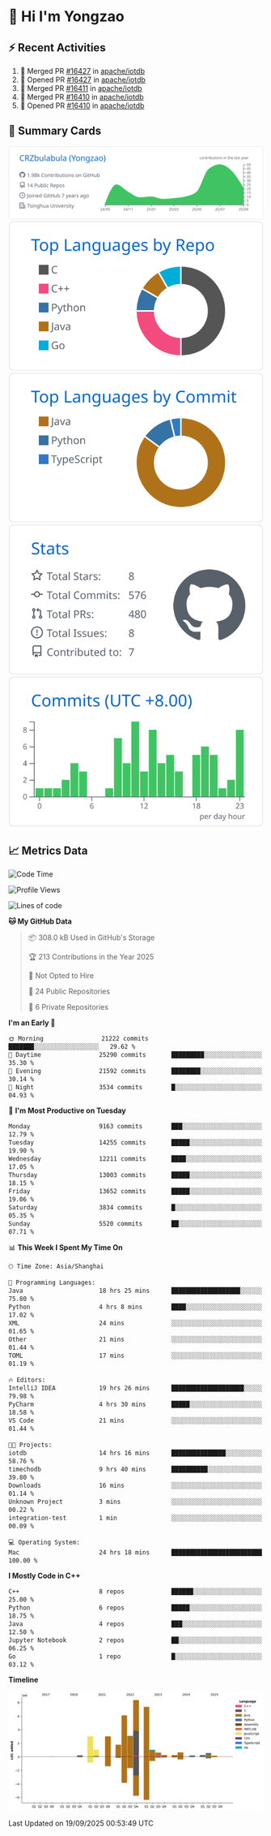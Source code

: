 # 👋 Hi I'm Yongzao

## ⚡ Recent Activities
<!--START_SECTION:activity-->
1. 🎉 Merged PR [#16427](https://github.com/apache/iotdb/pull/16427) in [apache/iotdb](https://github.com/apache/iotdb)
2. 💪 Opened PR [#16427](https://github.com/apache/iotdb/pull/16427) in [apache/iotdb](https://github.com/apache/iotdb)
3. 🎉 Merged PR [#16411](https://github.com/apache/iotdb/pull/16411) in [apache/iotdb](https://github.com/apache/iotdb)
4. 🎉 Merged PR [#16410](https://github.com/apache/iotdb/pull/16410) in [apache/iotdb](https://github.com/apache/iotdb)
5. 💪 Opened PR [#16410](https://github.com/apache/iotdb/pull/16410) in [apache/iotdb](https://github.com/apache/iotdb)
<!--END_SECTION:activity-->

## 🎑 Summary Cards

[![](https://raw.githubusercontent.com/CRZbulabula/CRZbulabula/main/profile-summary-card-output/github/0-profile-details.svg)](https://github.com/vn7n24fzkq/github-profile-summary-cards)
[![](https://raw.githubusercontent.com/CRZbulabula/CRZbulabula/main/profile-summary-card-output/github/1-repos-per-language.svg)](https://github.com/vn7n24fzkq/github-profile-summary-cards) [![](https://raw.githubusercontent.com/CRZbulabula/CRZbulabula/main/profile-summary-card-output/github/2-most-commit-language.svg)](https://github.com/vn7n24fzkq/github-profile-summary-cards)
[![](https://raw.githubusercontent.com/CRZbulabula/CRZbulabula/main/profile-summary-card-output/github/3-stats.svg)](https://github.com/vn7n24fzkq/github-profile-summary-cards) [![](https://raw.githubusercontent.com/CRZbulabula/CRZbulabula/main/profile-summary-card-output/github/4-productive-time.svg)](https://github.com/vn7n24fzkq/github-profile-summary-cards)

## 📈 Metrics Data

<!--START_SECTION:waka-->
![Code Time](http://img.shields.io/badge/Code%20Time-1%2C226%20hrs%2017%20mins-blue)

![Profile Views](http://img.shields.io/badge/Profile%20Views-0-blue)

![Lines of code](https://img.shields.io/badge/From%20Hello%20World%20I%27ve%20Written-37.8%20million%20lines%20of%20code-blue)

**🐱 My GitHub Data** 

> 📦 308.0 kB Used in GitHub's Storage 
 > 
> 🏆 213 Contributions in the Year 2025
 > 
> 🚫 Not Opted to Hire
 > 
> 📜 24 Public Repositories 
 > 
> 🔑 6 Private Repositories 
 > 
**I'm an Early 🐤** 

```text
🌞 Morning                21222 commits       ███████░░░░░░░░░░░░░░░░░░   29.62 % 
🌆 Daytime                25290 commits       █████████░░░░░░░░░░░░░░░░   35.30 % 
🌃 Evening                21592 commits       ████████░░░░░░░░░░░░░░░░░   30.14 % 
🌙 Night                  3534 commits        █░░░░░░░░░░░░░░░░░░░░░░░░   04.93 % 
```
📅 **I'm Most Productive on Tuesday** 

```text
Monday                   9163 commits        ███░░░░░░░░░░░░░░░░░░░░░░   12.79 % 
Tuesday                  14255 commits       █████░░░░░░░░░░░░░░░░░░░░   19.90 % 
Wednesday                12211 commits       ████░░░░░░░░░░░░░░░░░░░░░   17.05 % 
Thursday                 13003 commits       █████░░░░░░░░░░░░░░░░░░░░   18.15 % 
Friday                   13652 commits       █████░░░░░░░░░░░░░░░░░░░░   19.06 % 
Saturday                 3834 commits        █░░░░░░░░░░░░░░░░░░░░░░░░   05.35 % 
Sunday                   5520 commits        ██░░░░░░░░░░░░░░░░░░░░░░░   07.71 % 
```


📊 **This Week I Spent My Time On** 

```text
🕑︎ Time Zone: Asia/Shanghai

💬 Programming Languages: 
Java                     18 hrs 25 mins      ███████████████████░░░░░░   75.80 % 
Python                   4 hrs 8 mins        ████░░░░░░░░░░░░░░░░░░░░░   17.02 % 
XML                      24 mins             ░░░░░░░░░░░░░░░░░░░░░░░░░   01.65 % 
Other                    21 mins             ░░░░░░░░░░░░░░░░░░░░░░░░░   01.44 % 
TOML                     17 mins             ░░░░░░░░░░░░░░░░░░░░░░░░░   01.19 % 

🔥 Editors: 
IntelliJ IDEA            19 hrs 26 mins      ████████████████████░░░░░   79.98 % 
PyCharm                  4 hrs 30 mins       █████░░░░░░░░░░░░░░░░░░░░   18.58 % 
VS Code                  21 mins             ░░░░░░░░░░░░░░░░░░░░░░░░░   01.44 % 

🐱‍💻 Projects: 
iotdb                    14 hrs 16 mins      ███████████████░░░░░░░░░░   58.76 % 
timechodb                9 hrs 40 mins       ██████████░░░░░░░░░░░░░░░   39.80 % 
Downloads                16 mins             ░░░░░░░░░░░░░░░░░░░░░░░░░   01.14 % 
Unknown Project          3 mins              ░░░░░░░░░░░░░░░░░░░░░░░░░   00.22 % 
integration-test         1 min               ░░░░░░░░░░░░░░░░░░░░░░░░░   00.09 % 

💻 Operating System: 
Mac                      24 hrs 18 mins      █████████████████████████   100.00 % 
```

**I Mostly Code in C++** 

```text
C++                      8 repos             ██████░░░░░░░░░░░░░░░░░░░   25.00 % 
Python                   6 repos             █████░░░░░░░░░░░░░░░░░░░░   18.75 % 
Java                     4 repos             ███░░░░░░░░░░░░░░░░░░░░░░   12.50 % 
Jupyter Notebook         2 repos             ██░░░░░░░░░░░░░░░░░░░░░░░   06.25 % 
Go                       1 repo              █░░░░░░░░░░░░░░░░░░░░░░░░   03.12 % 
```



**Timeline**

![Lines of Code chart](https://raw.githubusercontent.com/CRZbulabula/CRZbulabula/main/assets/bar_graph.png)


 Last Updated on 19/09/2025 00:53:49 UTC
<!--END_SECTION:waka-->

